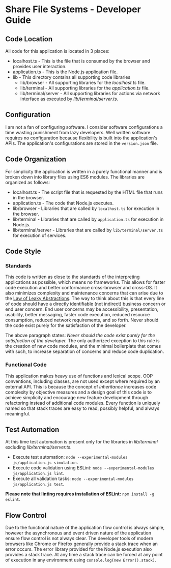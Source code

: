 # Share File Systems - Developer Guide

## Code Location
All code for this application is located in 3 places:
* localhost.ts - This is the file that is consumed by the browser and provides user interaction.
* application.ts - This is the Node.js application file.
* lib - This directory contains all supporting code libraries
   - lib/browser - All supporting libraries for the *localhost.ts* file.
   - lib/terminal - All supporting libraries for the *application.ts* file.
   - lib/terminal/server - All supporting libraries for actions via network interface as executed by *lib/terminal/server.ts*.

## Configuration
I am not a fan of configuring software.  I consider software configurations a time wasting punishment from lazy developers.  Well written software requires no configuration because flexibility is built into the application's APIs.  The application's configurations are stored in the `version.json` file.

## Code Organization
For simplicity the application is written in a purely functional manner and is broken down into library files using ES6 modules.  The libraries are organized as follows:
* localhost.ts - The script file that is requested by the HTML file that runs in the browser.
* application.ts - The code that Node.js executes.
* lib/browser - Libraries that are called by `localhost.ts` for execution in the browser.
* lib/terminal - Libraries that are called by `application.ts` for execution in Node.js.
* lib/terminal/server - Libraries that are called by `lib/terminal/server.ts` for execution of services.

## Code Style
### Standards
This code is written as close to the standards of the interpreting applications as possible, which means no frameworks.  This allows for faster code execution and better conformance cross-browser and cross-OS.  It also minimizes complexity and maintenance concerns that can arise due to the [Law of Leaky Abstractions](https://en.wikipedia.org/wiki/Leaky_abstraction).  The way to think about this is that every line of code should have a directly identifiable (not indirect) business concern or end user concern.  End user concerns may be accessibility, presentation, usability, better messaging, faster code execution, reduced resource consumption, reduced network requirements, and so forth.  Never should the code exist purely for the satisfaction of the developer.

The above paragraph states: *Never should the code exist purely for the satisfaction of the developer.*  The only authorized exception to this rule is the creation of new code modules, and the minimal boilerplate that comes with such, to increase separation of concerns and reduce code duplication.

### Functional Code
This application makes heavy use of functions and lexical scope.  OOP conventions, including classes, are not used except where required by an external API.  This is because the concept of *inheritance* increases code complexity by objective measures and a design goal of this code is to achieve simplicity and encourage new feature development through refactoring instead of additional code modules.  Every function is uniquely named so that stack traces are easy to read, possibly helpful, and always meaningful.

## Test Automation
At this time test automation is present only for the libraries in *lib/terminal* excluding *lib/terminal/server.ts*.

* Execute test automation: `node --experimental-modules js/application.js simulation`.
* Execute code validation using ESLint: `node --experimental-modules js/application.js lint`.
* Execute all validation tasks: `node --experimental-modules js/application.js test`.

**Please note that linting requires installation of ESLint:** `npm install -g eslint`.

## Flow Control
Due to the functional nature of the application flow control is always simple, however the asynchronous and event driven nature of the application ensure flow control is not always clear.  The developer tools of modern browsers like Chrome or Firefox generally provide a stack trace when an error occurs.  The error library provided for the Node.js execution also provides a stack trace.  At any time a stack trace can be forced at any point of execution in any environment using `console.log(new Error().stack)`.